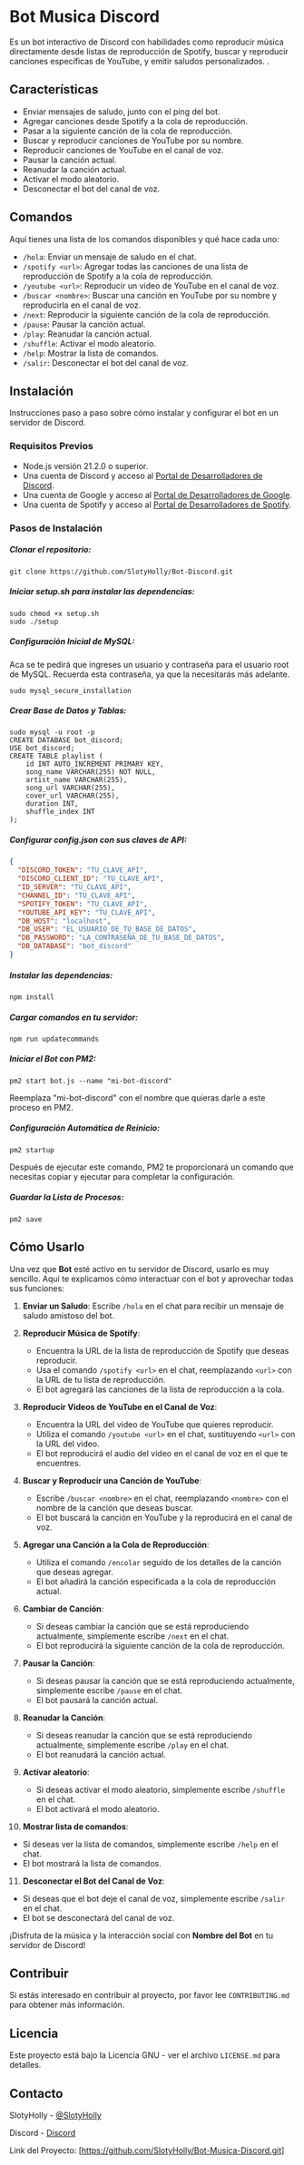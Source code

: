 # Bot Musica Discord

Es un bot interactivo de Discord con habilidades como reproducir música directamente desde listas de reproducción de Spotify, buscar y reproducir canciones específicas de YouTube, y emitir saludos personalizados.
.

## Características

- Enviar mensajes de saludo, junto con el ping del bot.
- Agregar canciones desde Spotify a la cola de reproducción.
- Pasar a la siguiente canción de la cola de reproducción.
- Buscar y reproducir canciones de YouTube por su nombre.
- Reproducir canciones de YouTube en el canal de voz.
- Pausar la canción actual.
- Reanudar la canción actual.
- Activar el modo aleatorio.
- Desconectar el bot del canal de voz.

## Comandos

Aquí tienes una lista de los comandos disponibles y qué hace cada uno:

- `/hola`: Enviar un mensaje de saludo en el chat.
- `/spotify <url>`: Agregar todas las canciones de una lista de reproducción de Spotify a la cola de reproducción.
- `/youtube <url>`: Reproducir un video de YouTube en el canal de voz.
- `/buscar <nombre>`: Buscar una canción en YouTube por su nombre y reproducirla en el canal de voz.
- `/next`: Reproducir la siguiente canción de la cola de reproducción.
- `/pause`: Pausar la canción actual.
- `/play`: Reanudar la canción actual.
- `/shuffle`: Activar el modo aleatorio.
- `/help`: Mostrar la lista de comandos.
- `/salir`: Desconectar el bot del canal de voz.

## Instalación

Instrucciones paso a paso sobre cómo instalar y configurar el bot en un servidor de Discord.

### Requisitos Previos

- Node.js versión 21.2.0 o superior.
- Una cuenta de Discord y acceso al [Portal de Desarrolladores de Discord](https://discord.com/developers/applications).
- Una cuenta de Google y acceso al [Portal de Desarrolladores de Google](https://console.developers.google.com/?hl=es-419).
- Una cuenta de Spotify y acceso al [Portal de Desarrolladores de Spotify](https://developer.spotify.com/).

### Pasos de Instalación

##### Clonar el repositorio:
```git
git clone https://github.com/SlotyHolly/Bot-Discord.git
```
##### Iniciar setup.sh para instalar las dependencias: 
```git
sudo chmod +x setup.sh
sudo ./setup
```

##### Configuración Inicial de MySQL:
Aca se te pedirá que ingreses un usuario y contraseña para el usuario root de MySQL. Recuerda esta contraseña, ya que la necesitarás más adelante.
```git
sudo mysql_secure_installation
```

##### Crear Base de Datos y Tablas:
```git
sudo mysql -u root -p
CREATE DATABASE bot_discord;
USE bot_discord;
CREATE TABLE playlist (
    id INT AUTO_INCREMENT PRIMARY KEY,
    song_name VARCHAR(255) NOT NULL,
    artist_name VARCHAR(255),
    song_url VARCHAR(255),
    cover_url VARCHAR(255),
    duration INT,
    shuffle_index INT
);
```
##### Configurar config.json con sus claves de API:
```json
{
  "DISCORD_TOKEN": "TU_CLAVE_API",
  "DISCORD_CLIENT_ID": "TU_CLAVE_API",
  "ID_SERVER": "TU_CLAVE_API",
  "CHANNEL_ID": "TU_CLAVE_API",
  "SPOTIFY_TOKEN": "TU_CLAVE_API",
  "YOUTUBE_API_KEY": "TU_CLAVE_API",
  "DB_HOST": "localhost",
  "DB_USER": "EL_USUARIO_DE_TU_BASE_DE_DATOS",
  "DB_PASSWORD": "LA_CONTRASEÑA_DE_TU_BASE_DE_DATOS",
  "DB_DATABASE": "bot_discord"
}
```

##### Instalar las dependencias: 
```git
npm install
```

##### Cargar comandos en tu servidor:
```terminal
npm run updatecommands
```

##### Iniciar el Bot con PM2:
```terminal
pm2 start bot.js --name "mi-bot-discord"
```
Reemplaza "mi-bot-discord" con el nombre que quieras darle a este proceso en PM2.

#####  Configuración Automática de Reinicio:
```terminal
pm2 startup
```
Después de ejecutar este comando, PM2 te proporcionará un comando que necesitas copiar y ejecutar para completar la configuración.

#####  Guardar la Lista de Procesos:
```terminal
pm2 save
```

## Cómo Usarlo

Una vez que **Bot** esté activo en tu servidor de Discord, usarlo es muy sencillo. Aquí te explicamos cómo interactuar con el bot y aprovechar todas sus funciones:

1. **Enviar un Saludo**: Escribe `/hola` en el chat para recibir un mensaje de saludo amistoso del bot.

2. **Reproducir Música de Spotify**: 
   - Encuentra la URL de la lista de reproducción de Spotify que deseas reproducir.
   - Usa el comando `/spotify <url>` en el chat, reemplazando `<url>` con la URL de tu lista de reproducción.
   - El bot agregará las canciones de la lista de reproducción a la cola.

3. **Reproducir Videos de YouTube en el Canal de Voz**: 
   - Encuentra la URL del video de YouTube que quieres reproducir.
   - Utiliza el comando `/youtube <url>` en el chat, sustituyendo `<url>` con la URL del video.
   - El bot reproducirá el audio del video en el canal de voz en el que te encuentres.

4. **Buscar y Reproducir una Canción de YouTube**:
   - Escribe `/buscar <nombre>` en el chat, reemplazando `<nombre>` con el nombre de la canción que deseas buscar.
   - El bot buscará la canción en YouTube y la reproducirá en el canal de voz.

5. **Agregar una Canción a la Cola de Reproducción**:
   - Utiliza el comando `/encolar` seguido de los detalles de la canción que deseas agregar.
   - El bot añadirá la canción especificada a la cola de reproducción actual.

6. **Cambiar de Canción**:
   - Si deseas cambiar la canción que se está reproduciendo actualmente, simplemente escribe `/next` en el chat.
   - El bot reproducirá la siguiente canción de la cola de reproducción.

7. **Pausar la Canción**:
   - Si deseas pausar la canción que se está reproduciendo actualmente, simplemente escribe `/pause` en el chat.
   - El bot pausará la canción actual.

8. **Reanudar la Canción**:   
   - Si deseas reanudar la canción que se está reproduciendo actualmente, simplemente escribe `/play` en el chat.
   - El bot reanudará la canción actual.

9. **Activar aleatorio**:
   - Si deseas activar el modo aleatorio, simplemente escribe `/shuffle` en el chat.
   - El bot activará el modo aleatorio.
10. **Mostrar lista de comandos**:
   - Si deseas ver la lista de comandos, simplemente escribe `/help` en el chat.
   - El bot mostrará la lista de comandos.

11. **Desconectar el Bot del Canal de Voz**:
   - Si deseas que el bot deje el canal de voz, simplemente escribe `/salir` en el chat.
   - El bot se desconectará del canal de voz.

¡Disfruta de la música y la interacción social con **Nombre del Bot** en tu servidor de Discord!


## Contribuir

Si estás interesado en contribuir al proyecto, por favor lee `CONTRIBUTING.md` para obtener más información.

## Licencia

Este proyecto está bajo la Licencia GNU - ver el archivo `LICENSE.md` para detalles.

## Contacto

SlotyHolly - [@SlotyHolly](https://twitter.com/SlotyHolly)

Discord - [Discord](https://discord.gg/DRdKcya5hA)

Link del Proyecto: [https://github.com/SlotyHolly/Bot-Musica-Discord.git]
